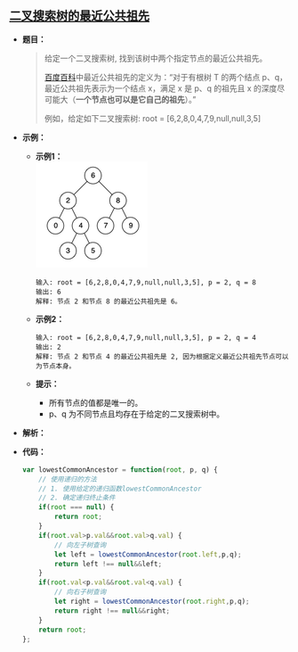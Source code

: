 ## [二叉搜索树的最近公共祖先](https://leetcode.cn/problems/lowest-common-ancestor-of-a-binary-search-tree/)

* **题目：**

  >给定一个二叉搜索树, 找到该树中两个指定节点的最近公共祖先。
  >
  >[百度百科](https://baike.baidu.com/item/最近公共祖先/8918834?fr=aladdin)中最近公共祖先的定义为：“对于有根树 T 的两个结点 p、q，最近公共祖先表示为一个结点 x，满足 x 是 p、q 的祖先且 x 的深度尽可能大（**一个节点也可以是它自己的祖先**）。”
  >
  >例如，给定如下二叉搜索树: root = [6,2,8,0,4,7,9,null,null,3,5]

* **示例：**

  * **示例1：**<br>![img](21.二叉搜索树的最近公共祖先.assets/binarysearchtree_improved.png)

    ```
    输入: root = [6,2,8,0,4,7,9,null,null,3,5], p = 2, q = 8
    输出: 6 
    解释: 节点 2 和节点 8 的最近公共祖先是 6。
    ```

  * **示例2：**

    ```
    输入: root = [6,2,8,0,4,7,9,null,null,3,5], p = 2, q = 4
    输出: 2
    解释: 节点 2 和节点 4 的最近公共祖先是 2, 因为根据定义最近公共祖先节点可以为节点本身。
    ```

  * **提示：**

    * 所有节点的值都是唯一的。
    * p、q 为不同节点且均存在于给定的二叉搜索树中。

* **解析：**

  >

* **代码：**

  ```js
  var lowestCommonAncestor = function(root, p, q) {
      // 使用递归的方法
      // 1. 使用给定的递归函数lowestCommonAncestor
      // 2. 确定递归终止条件
      if(root === null) {
          return root;
      }
      if(root.val>p.val&&root.val>q.val) {
          // 向左子树查询
          let left = lowestCommonAncestor(root.left,p,q);
          return left !== null&&left;
      }
      if(root.val<p.val&&root.val<q.val) {
          // 向右子树查询
          let right = lowestCommonAncestor(root.right,p,q);
          return right !== null&&right;
      }
      return root;
  };
  ```